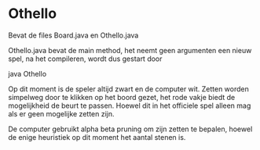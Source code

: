 Othello
=======
Bevat de files Board.java en Othello.java

Othello.java bevat de main method, het neemt geen argumenten
een nieuw spel, na het compileren,  wordt dus gestart door
 
java Othello

Op dit moment is de speler altijd zwart en de computer wit.
Zetten worden simpelweg door te klikken op het boord gezet,
het rode vakje biedt de mogelijkheid de beurt te passen. 
Hoewel dit in het officiele spel alleen mag als er geen mogelijke zetten zijn.

De computer gebruikt alpha beta pruning om zijn zetten te bepalen,
hoewel de enige heuristiek op dit moment het aantal stenen is.
